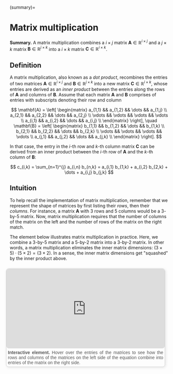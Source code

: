 (summary)=
# Matrix multiplication

**Summary.** A matrix multiplication combines a $i \times j$ matrix $\boldsymbol{A}\in\mathbb{R}^{i \times j}$ and a $j \times k$ matrix $\boldsymbol{B}\in\mathbb{R}^{j \times k}$ into a $i \times k$ matrix $\boldsymbol{C}\in\mathbb{R}^{i \times k}$.

## Definition

A matrix multiplication, also known as a *dot product*, recombines the entries of two matrices $\boldsymbol{A}\in\mathbb{R}^{i \times j}$ and $\boldsymbol{B}\in\mathbb{R}^{j \times k}$ into a new matrix $\boldsymbol{C}\in\mathbb{R}^{i \times k}$, whose entries are derived as an *inner product* between the entries along the rows of $\boldsymbol{A}$ and columns of $\boldsymbol{B}$. Assume that each matrix $\mathbf{A}$ and $\mathbf{B}$ comprises of entries with subscripts denoting their row and column

$$
\mathbf{A} = \left[ 
    \begin{matrix} 
    a_{1,1} && a_{1,2} && \dots && a_{1,j} \\
    a_{2,1} && a_{2,2} && \dots && a_{2,j} \\
    \vdots && \vdots && \vdots && \vdots \\
    a_{i,1} && a_{i,2} && \dots && a_{i,j} \\
    \end{matrix} \right], \quad \mathbf{B} = \left[ 
    \begin{matrix} 
    b_{1,1} && b_{1,2} && \dots && b_{1,k} \\
    b_{2,1} && b_{2,2} && \dots && b_{2,k} \\
    \vdots && \vdots && \vdots && \vdots \\
    a_{j,1} && a_{j,2} && \dots && a_{j,k} \\
    \end{matrix} \right].
$$

In that case, the entry in the $i$-th row and $k$-th column matrix $\mathbf{C}$ can be derived from an inner product between the $i$-th row of $\mathbf{A}$ and the $k$-th column of $\mathbf{B}$:

$$
c_{i,k} = \sum_{n=1}^{j} a_{i,n} b_{n,k} = a_{i,1} b_{1,k} + a_{i,2} b_{2,k} + \dots + a_{i,j} b_{j,k}
$$

## Intuition

To help recall the implementation of matrix multiplication, remember that we represent the shape of matrices by first listing their *rows*, then their *columns*. For instance, a matrix $\boldsymbol{A}$ with $3$ rows and $5$ columns would be a $3$-by-$5$ matrix. Now, matrix multiplication requires that the number of columns of the matrix on the left and the number of rows of the matrix on the right match.

The element below illustrates matrix multiplication in practice. Here, we combine a $3$-by-$5$ matrix and a $5$-by-$2$ matrix into a $3$-by-$2$ matrix. In other words, a matrix multiplication eliminates the inner matrix dimensions: $(3 \times 5) \cdot (5 \times 2) = (3 \times 2)$. In a sense, the inner matrix dimensions get "squashed" by the inner product above.

<div style="float: right; width: 100%; margin: 10px; border: 1px solid #ccc; border-radius: 8px; box-shadow: 2px 2px 10px rgba(0, 0, 0, 0.1);">
    <iframe src="https://maxramgraber.github.io/MASTER/main/_static/elements/matrix_multiplication.html" style="width: 100%; aspect-ratio: 2 / 1; border: none; border-radius: 8px;"></iframe>
    <div style="text-align: justify; padding: 5px; font-size: 14px; font-family: Arial, sans-serif; color: #555;">
        <strong>Interactive element.</strong> Hover over the entries of the matrices to see how the rows and columns of the matrices on the left side of the equation combine into entries of the matrix on the right side.
    </div>
</div>

```{div} sticky-variable-table
### Nomenclature
| Variable  | Description  |
|-------|--------|
| $\boldsymbol{A}, \boldsymbol{B}, \boldsymbol{C}$ | matrices or vectors |
| $a, b, c$ | array entries |
| $i, j, k$ | array dimensions |
| $\cdot$ | dot product |
```